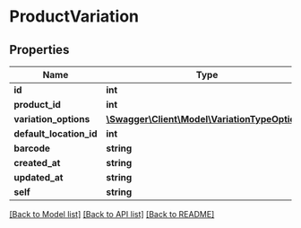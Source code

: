# ProductVariation

## Properties
Name | Type | Description | Notes
------------ | ------------- | ------------- | -------------
**id** | **int** |  | [optional] 
**product_id** | **int** |  | [optional] 
**variation_options** | [**\Swagger\Client\Model\VariationTypeOption[]**](VariationTypeOption.md) |  | [optional] 
**default_location_id** | **int** |  | [optional] 
**barcode** | **string** |  | [optional] 
**created_at** | **string** |  | [optional] 
**updated_at** | **string** |  | [optional] 
**self** | **string** |  | [optional] 

[[Back to Model list]](../README.md#documentation-for-models) [[Back to API list]](../README.md#documentation-for-api-endpoints) [[Back to README]](../README.md)


